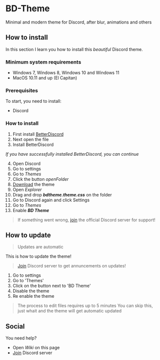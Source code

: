 # BD-Theme
Minimal and modern theme for Discord, after blur, animations and others

## How to install
In this section I learn you how to install this _beautiful_ Discord theme.
### Minimum system requirements
- Windows 7, Windows 8, Windows 10 and Windows 11
- MacOS 10.11 and up (El Capitan)

### Prerequisites
To start, you need to install:
- Discord

### How to install
1. First install [BetterDiscord](https://betterdiscord.app/)
2. Next open the file
3. Install BetterDiscord

_If you have successfully installed BetterDiscord, you can continue_

4. Open Discord
5. Go to settings
6. Go to _Themes_
7. Click the button _openFolder_
8. [Download](https://github.com/ItzKleo/BD-Theme/archive/refs/heads/main.zip) the theme
9. Open _Explorer_
10. Drag and drop ***bdtheme.theme.css*** on the folder
11. Go to Discord again and click Settings
12. Go to _Themes_
13. Enable ***BD Theme***

> If something went wrong, [join](https://discord.gg/vTG2uX7HRC) the official Discord server for support!

## How to update
> Updates are automatic

This is how to update the theme!
> [Join](https://discord.gg/vTG2uX7HRC) Discord server to get annuncements on updates!

1. Go to settings
2. Go to 'Themes'
3. Click on the button next to 'BD Theme'
4. Disable the theme
5. Re enable the theme

> The process to edit files requires up to 5 minutes
> You can skip this, just whait and the theme will get automatic updated

## Social
You need help?
- Open _Wiki_ on this page
- [Join](https://discord.gg/vTG2uX7HRC) Discord server
